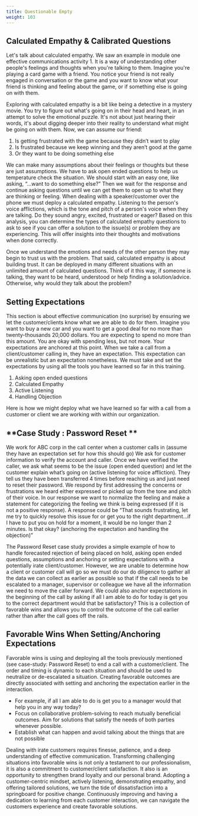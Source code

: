 ```yaml
---
title: Questionable Empty
weight: 103
---
```


## Calculated Empathy & Calibrated Questions
Let's talk about calculated empathy. We saw an example in module one effective communications activity 1.  It is a way of understanding other people's feelings and thoughts when you're talking to them. Imagine you're playing a card game with a friend. You notice your friend is not really engaged in conversation or the game and you want to know what your friend is thinking and feeling about the game, or if something else is going on with them. 

Exploring with calculated empathy is a bit like being a detective in a mystery movie. You try to figure out what's going on in their head and heart, in an attempt to  solve the emotional puzzle. It's not about just hearing their words, it's about digging deeper into their reality to understand what might be going on with them. Now, we can assume our friend:  

1. Is getting frustrated with the game because they didn’t want to play 
2. Is frustrated because we keep winning and they aren’t good at the game
3. Or they want to be doing something else

We can make many assumptions about their feelings or thoughts but these are just assumptions. We have to ask open ended questions to help us temperature check the situation. We should start with an easy one, like asking, “…want to do something else?” Then we wait for the response and continue asking questions until we can get them to open up to what they are thinking or feeling. When dealing with a speaker/customer over the phone we must deploy a calculated empathy. Listening to the person's voice afflictions, which is the tone and pitch of a person's voice when they are talking. Do they sound angry, excited, frustrated or eager? Based on this analysis, you can determine the types of calculated empathy questions to ask to see if you can offer a solution to the issue(s) or problem they are experiencing.  This will offer insights into their thoughts and motivations when done correctly.

Once we understand the emotions and needs of the other person they may begin to trust us with the problem. That said, calculated empathy is about building trust. It can be deployed in many different situations with an unlimited amount of calculated questions. Think of it this way, if someone is talking, they want to be heard, understood or help finding a solution/advice. Otherwise, why would they talk about the problem? 

## Setting Expectations

This section is about effective communication (no surprise) by ensuring we let the customer/clients know what we are able to do for them. Imagine you want to buy a new car and you want to get a good deal for no more than twenty-thousands 20,000 dollars. You are expecting to spend no more than this amount. You are okay with spending less, but not more. Your expectations are anchored at this point. When we take a call from a client/customer calling in, they have an expectation. This expectation can be unrealistic but an expectation nonetheless. We must take and set the expectations by using all the tools you have learned so far in this training. 

1. Asking open ended questions
2. Calculated Empathy 
3. Active Listening
4. Handling Objection

Here is how we might deploy what we have learned so far with a call from a customer or client we are working with within our organization. 

## **Case Study : Password Reset **

We work for ABC corp in the call center when a customer calls in (assume they have an expectation set for how this should go) We ask for customer information to verify the account and caller. Once we have verified the caller, we ask what seems to be the issue (open ended question) and let the customer explain what’s going on (active listening for voice affliction). They tell us they have been transferred 4 times before reaching us and just need to reset their password. We respond by first addressing the concerns or frustrations we heard either expressed or picked up from the tone and pitch of their voice. In our response we want to normalize the feeling and make a statement for categorizing the feeling we think is being expressed (if it is not a positive response). A response could be “That sounds frustrating, let me try to quickly resolve this issue for or get you to the right department…if I have to put you on hold for a moment, it would be no longer than 2 minutes. Is that okay? (anchoring the expectation and handling the objection)”

The Password Reset case study provides a simple example of how to handle forecasted rejection of being placed on hold, asking open ended questions, assumptions and anchoring or setting expectations with a potentially irate client/customer.  However, we are unable to determine how a client or customer call will go so we must do our do diligence to gather all the data we can collect as earlier as possible so that if the call needs to be escalated to a manager, supervisor or colleague we have all the information we need to move the caller forward. We could also anchor expectations in the beginning of the call by asking if all I am able to do for today is get you to the correct department would that be satisfactory? This is a collection of favorable wins and allows you to control the outcome of the call earlier rather than after the call goes off the rails. 

## Favorable Wins When Setting/Anchoring Expectations

Favorable wins is using and deploying all the tools previously mentioned (see case-study: Password Reset) to end a call with a customer/client.  The order and timing is dynamic to each situation and should be used to neutralize or de-escalated a situation. Creating favorable outcomes are directly associated with setting and anchoring the expectation earlier in the interaction. 

* For example, if all I am able to do is get you to a manager would that help you in any way today? 
* Focus on collaborative problem-solving to reach mutually beneficial outcomes. Aim for solutions that satisfy the needs of both parties whenever possible.
* Establish what can happen and avoid talking about the things that are not possible

Dealing with irate customers requires finesse, patience, and a deep understanding of effective communication. Transforming challenging situations into favorable wins is not only a testament to our professionalism, it is also a commitment to customer/client satisfaction. It also is an opportunity to strengthen brand loyalty and our personal brand.  Adopting a customer-centric mindset, actively listening, demonstrating empathy, and offering tailored solutions, we turn the tide of dissatisfaction into a springboard for positive change. Continuously improving and having a dedication to learning from each customer interaction, we can navigate the customers experience and create favorable solutions.  
